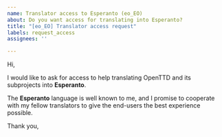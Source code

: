 ```yaml
---
name: Translator access to Esperanto (eo_EO)
about: Do you want access for translating into Esperanto?
title: "[eo_EO] Translator access request"
labels: request_access
assignees: ''

---
```


<!-- translator: eo_EO -->
<!-- Please do not edit the header of this template. -->

Hi,

I would like to ask for access to help translating OpenTTD and its subprojects into **Esperanto**.

The **Esperanto** language is well known to me, and I promise to cooperate with my fellow translators to give the end-users the best experience possible.

<!-- Please do not edit the above message. Do feel free to add a personal note after this line. -->

Thank you,
